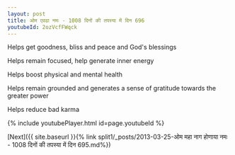 ```yaml
---
layout: post
title: ओम एवढा नमः - 1008 दिनों की तपस्या में दिन 696
youtubeId: 2ozVcfFWqck
---
```

 
 
Helps get goodness, bliss and peace and God's blessings
 
Helps remain focused, help generate inner energy 
 
Helps boost physical and mental health 
 
Helps remain grounded and generates a sense of gratitude towards the greater power 
 
Helps reduce bad karma
 
 
 
 


{% include youtubePlayer.html id=page.youtubeId %}
 
[Next]({{ site.baseurl }}{% link  split1/_posts/2013-03-25-ओम महा नाग होणाया नमः - 1008 दिनों की तपस्या में दिन 695.md%})
 
